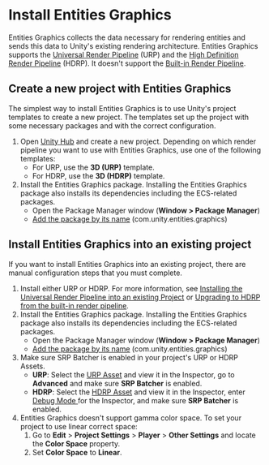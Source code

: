 # Install Entities Graphics

Entities Graphics collects the data necessary for rendering entities and sends this data to Unity's existing rendering architecture. Entities Graphics supports the [Universal Render Pipeline](https://docs.unity3d.com/Packages/com.unity.render-pipelines.universal@latest/index.html) (URP) and the [High Definition Render Pipeline](https://docs.unity3d.com/Packages/com.unity.render-pipelines.high-definition@latest/index.html) (HDRP). It doesn't support the [Built-in Render Pipeline](xref:built-in-render-pipeline).

## Create a new project with Entities Graphics

The simplest way to install Entities Graphics is to use Unity's project templates to create a new project. The templates set up the project with some necessary packages and with the correct configuration.

1. Open [Unity Hub](https://unity.com/unity-hub) and create a new project. Depending on which render pipeline you want to use with Entities Graphics, use one of the following templates:
	* For URP, use the **3D (URP)** template.
	* For HDRP, use the **3D (HDRP)** template.
2. Install the Entities Graphics package. Installing the Entities Graphics package also installs its dependencies including the ECS-related packages.
	* Open the Package Manager window (**Window > Package Manager**)
	* [Add the package by its name](xref:upm-ui-quick) (com.unity.entities.graphics)

## Install Entities Graphics into an existing project

If you want to install Entities Graphics into an existing project, there are manual configuration steps that you must complete.

1. Install either URP or HDRP. For more information, see [Installing the Universal Render Pipeline into an existing Project](https://docs.unity3d.com/Packages/com.unity.render-pipelines.universal@latest?subfolder=/manual/InstallURPIntoAProject.html) or [Upgrading to HDRP from the built-in render pipeline](https://docs.unity3d.com/Packages/com.unity.render-pipelines.high-definition@latest?subfolder=/manual/Upgrading-To-HDRP.html).
2. Install the Entities Graphics package. Installing the Entities Graphics package also installs its dependencies including the ECS-related packages.
	* Open the Package Manager window (**Window > Package Manager**)
	* [Add the package by its name](xref:upm-ui-quick) (com.unity.entities.graphics)
3. Make sure SRP Batcher is enabled in your project's URP or HDRP Assets.
   * **URP**: Select the [URP Asset](https://docs.unity3d.com/Packages/com.unity.render-pipelines.universal@latest?subfolder=/manual/universalrp-asset.html) and view it in the Inspector, go to **Advanced** and make sure **SRP Batcher** is enabled.
   * **HDRP**: Select the [HDRP Asset](https://docs.unity3d.com/Packages/com.unity.render-pipelines.high-definition@latest?subfolder=/manual/index.html) and view it in the Inspector, enter [Debug Mode ](https://docs.unity3d.com/Manual/InspectorOptions.html)for the Inspector, and make sure **SRP Batcher** is enabled.
4. Entities Graphics doesn't support gamma color space. To set your 
 project to use linear correct space:
   1. Go to **Edit** > **Project Settings** > **Player** > **Other Settings** and locate the **Color Space** property.
   2. Set **Color Space** to **Linear**.